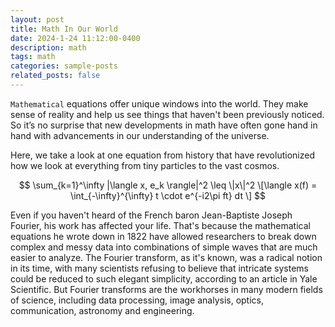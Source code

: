 ```yaml
---
layout: post
title: Math In Our World
date: 2024-1-24 11:12:00-0400
description: math
tags: math
categories: sample-posts
related_posts: false
---
```


`Mathematical` equations offer unique windows into the world. They make sense of reality and help us see things that haven't been previously noticed. So it’s no surprise that new developments in math have often gone hand in hand with advancements in our understanding of the universe.

Here, we take a look at one equation from history that have revolutionized how we look at everything from tiny particles to the vast cosmos.

$$
\sum_{k=1}^\infty |\langle x, e_k \rangle|^2 \leq \|x\|^2
\[\langle x(f) = \int_{-\infty}^{\infty} t \cdot e^{-i2\pi ft} dt \]
$$

Even if you haven't heard of the French baron Jean-Baptiste Joseph Fourier, his work has affected your life. That's because the mathematical equations he wrote down in 1822 have allowed researchers to break down complex and messy data into combinations of simple waves that are much easier to analyze. The Fourier transform, as it's known, was a radical notion in its time, with many scientists refusing to believe that intricate systems could be reduced to such elegant simplicity, according to an article in Yale Scientific. But Fourier transforms are the workhorses in many modern fields of science, including data processing, image analysis, optics, communication, astronomy and engineering.